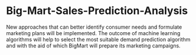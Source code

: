 # Big-Mart-Sales-Prediction-Analysis
New approaches that can better identify consumer needs and formulate marketing plans will be implemented. The outcome of machine learning algorithms will help to select the most suitable demand prediction algorithm and with the aid of which BigMart will prepare its marketing campaigns.
